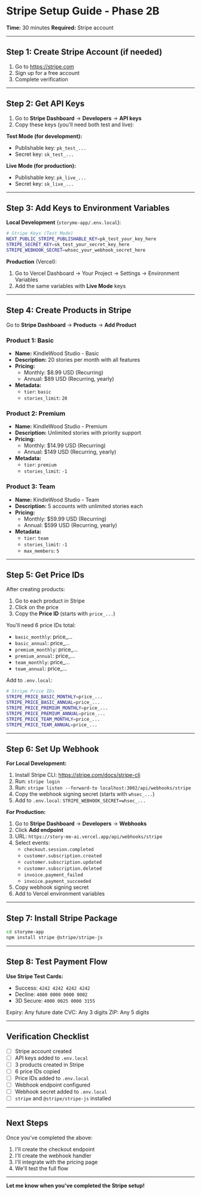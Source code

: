 # Stripe Setup Guide - Phase 2B

**Time:** 30 minutes
**Required:** Stripe account

---

## Step 1: Create Stripe Account (if needed)

1. Go to https://stripe.com
2. Sign up for a free account
3. Complete verification

---

## Step 2: Get API Keys

1. Go to **Stripe Dashboard** → **Developers** → **API keys**
2. Copy these keys (you'll need both test and live):

**Test Mode (for development):**
- Publishable key: `pk_test_...`
- Secret key: `sk_test_...`

**Live Mode (for production):**
- Publishable key: `pk_live_...`
- Secret key: `sk_live_...`

---

## Step 3: Add Keys to Environment Variables

**Local Development** (`storyme-app/.env.local`):
```bash
# Stripe Keys (Test Mode)
NEXT_PUBLIC_STRIPE_PUBLISHABLE_KEY=pk_test_your_key_here
STRIPE_SECRET_KEY=sk_test_your_secret_key_here
STRIPE_WEBHOOK_SECRET=whsec_your_webhook_secret_here
```

**Production** (Vercel):
1. Go to Vercel Dashboard → Your Project → Settings → Environment Variables
2. Add the same variables with **Live Mode** keys

---

## Step 4: Create Products in Stripe

Go to **Stripe Dashboard** → **Products** → **Add Product**

### Product 1: Basic

- **Name:** KindleWood Studio - Basic
- **Description:** 20 stories per month with all features
- **Pricing:**
  - Monthly: $8.99 USD (Recurring)
  - Annual: $89 USD (Recurring, yearly)
- **Metadata:**
  - `tier`: `basic`
  - `stories_limit`: `20`

### Product 2: Premium

- **Name:** KindleWood Studio - Premium
- **Description:** Unlimited stories with priority support
- **Pricing:**
  - Monthly: $14.99 USD (Recurring)
  - Annual: $149 USD (Recurring, yearly)
- **Metadata:**
  - `tier`: `premium`
  - `stories_limit`: `-1`

### Product 3: Team

- **Name:** KindleWood Studio - Team
- **Description:** 5 accounts with unlimited stories each
- **Pricing:**
  - Monthly: $59.99 USD (Recurring)
  - Annual: $599 USD (Recurring, yearly)
- **Metadata:**
  - `tier`: `team`
  - `stories_limit`: `-1`
  - `max_members`: `5`

---

## Step 5: Get Price IDs

After creating products:

1. Go to each product in Stripe
2. Click on the price
3. Copy the **Price ID** (starts with `price_...`)

You'll need 6 price IDs total:
- `basic_monthly`: price_...
- `basic_annual`: price_...
- `premium_monthly`: price_...
- `premium_annual`: price_...
- `team_monthly`: price_...
- `team_annual`: price_...

Add to `.env.local`:
```bash
# Stripe Price IDs
STRIPE_PRICE_BASIC_MONTHLY=price_...
STRIPE_PRICE_BASIC_ANNUAL=price_...
STRIPE_PRICE_PREMIUM_MONTHLY=price_...
STRIPE_PRICE_PREMIUM_ANNUAL=price_...
STRIPE_PRICE_TEAM_MONTHLY=price_...
STRIPE_PRICE_TEAM_ANNUAL=price_...
```

---

## Step 6: Set Up Webhook

**For Local Development:**

1. Install Stripe CLI: https://stripe.com/docs/stripe-cli
2. Run: `stripe login`
3. Run: `stripe listen --forward-to localhost:3002/api/webhooks/stripe`
4. Copy the webhook signing secret (starts with `whsec_...`)
5. Add to `.env.local`: `STRIPE_WEBHOOK_SECRET=whsec_...`

**For Production:**

1. Go to **Stripe Dashboard** → **Developers** → **Webhooks**
2. Click **Add endpoint**
3. URL: `https://story-me-ai.vercel.app/api/webhooks/stripe`
4. Select events:
   - `checkout.session.completed`
   - `customer.subscription.created`
   - `customer.subscription.updated`
   - `customer.subscription.deleted`
   - `invoice.payment_failed`
   - `invoice.payment_succeeded`
5. Copy webhook signing secret
6. Add to Vercel environment variables

---

## Step 7: Install Stripe Package

```bash
cd storyme-app
npm install stripe @stripe/stripe-js
```

---

## Step 8: Test Payment Flow

**Use Stripe Test Cards:**

- Success: `4242 4242 4242 4242`
- Decline: `4000 0000 0000 0002`
- 3D Secure: `4000 0025 0000 3155`

Expiry: Any future date
CVC: Any 3 digits
ZIP: Any 5 digits

---

## Verification Checklist

- [ ] Stripe account created
- [ ] API keys added to `.env.local`
- [ ] 3 products created in Stripe
- [ ] 6 price IDs copied
- [ ] Price IDs added to `.env.local`
- [ ] Webhook endpoint configured
- [ ] Webhook secret added to `.env.local`
- [ ] `stripe` and `@stripe/stripe-js` installed

---

## Next Steps

Once you've completed the above:

1. I'll create the checkout endpoint
2. I'll create the webhook handler
3. I'll integrate with the pricing page
4. We'll test the full flow

---

**Let me know when you've completed the Stripe setup!**
